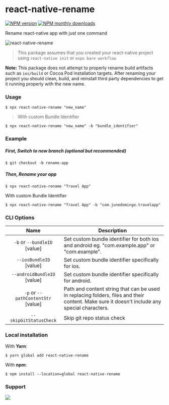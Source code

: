 # react-native-rename

[![NPM version](https://img.shields.io/npm/v/react-native-rename.svg?style=flat)](https://www.npmjs.com/package/react-native-rename)
[![NPM monthly downloads](https://img.shields.io/npm/dm/react-native-rename.svg?style=flat)](https://npm-stat.com/charts.html?package=react-native-rename)

Rename react-native app with just one command

![react-native-rename](https://cloud.githubusercontent.com/assets/5106887/24444940/cbcb0a58-149a-11e7-9714-2c7bf5254b0d.gif)

> This package assumes that you created your react-native project using `react-native init` or `expo bare workflow`.

**Note:** This package does not attempt to properly rename build artifacts such as `ios/build` or Cocoa Pod installation targets. After renaming your project you should clean, build, and reinstall third party dependencies to get it running properly with the new name.

### Usage
```
$ npx react-native-rename "new_name"
```

> With custom Bundle Identifier
```
$ npx react-native-rename "new_name" -b "bundle_identifier"
```

### Example

##### First, Switch to new branch (optional but recommended)
```
$ git checkout -b rename-app
```
##### Then, Rename your app
```
$ npx react-native-rename "Travel App"
```
With custom Bundle Identifier
```
$ npx react-native-rename "Travel App" -b "com.junedomingo.travelapp"
```

### CLI Options
|            Name            | Description                                                                                                                                  |
| :------------------------: | -------------------------------------------------------------------------------------------------------------------------------------------- |
| `-b` or `--bundleID` [value] | Set custom bundle identifier for both ios and android eg. "com.example.app" or "com.example". |
| `--iosBundleID` [value] | Set custom bundle identifier specifically for ios. |
| `--androidBundleID` [value] | Set custom bundle identifier specifically for android. |
| `-p` or `--pathContentStr` [value] | Path and content string that can be used in replacing folders, files and their content. Make sure it doesn't include any special characters. |
|   `--skipGitStatusCheck`   | Skip git repo status check                                                                                                                   |

### Local installation
With **Yarn**:
```
$ yarn global add react-native-rename
```
With **npm**:
```
$ npm install --location=global react-native-rename
```

### Support
<a href="https://www.buymeacoffee.com/junedomingo"><img src="https://img.buymeacoffee.com/button-api/?text=Buy me a pizza&emoji=🍕&slug=junedomingo&button_colour=FFDD00&font_colour=000000&font_family=Bree&outline_colour=000000&coffee_colour=ffffff" /></a>

